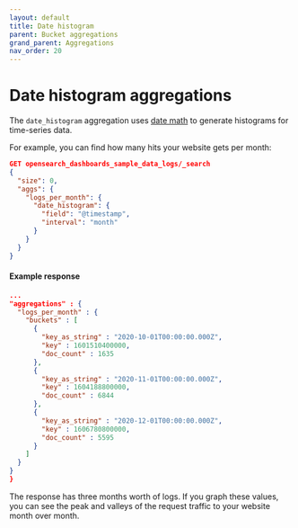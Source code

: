 ```yaml
---
layout: default
title: Date histogram
parent: Bucket aggregations
grand_parent: Aggregations
nav_order: 20
---
```


# Date histogram aggregations

The `date_histogram` aggregation uses [date math]({{site.url}}{{site.baseurl}}/opensearch/supported-field-types/date/#date-math) to generate histograms for time-series data.

For example, you can find how many hits your website gets per month:

```json
GET opensearch_dashboards_sample_data_logs/_search
{
  "size": 0,
  "aggs": {
    "logs_per_month": {
      "date_histogram": {
        "field": "@timestamp",
        "interval": "month"
      }
    }
  }
}
```

#### Example response

```json
...
"aggregations" : {
  "logs_per_month" : {
    "buckets" : [
      {
        "key_as_string" : "2020-10-01T00:00:00.000Z",
        "key" : 1601510400000,
        "doc_count" : 1635
      },
      {
        "key_as_string" : "2020-11-01T00:00:00.000Z",
        "key" : 1604188800000,
        "doc_count" : 6844
      },
      {
        "key_as_string" : "2020-12-01T00:00:00.000Z",
        "key" : 1606780800000,
        "doc_count" : 5595
      }
    ]
  }
}
}
```

The response has three months worth of logs. If you graph these values, you can see the peak and valleys of the request traffic to your website month over month.
